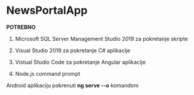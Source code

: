 # NewsPortalApp

**POTREBNO**
  1) Microsoft SQL Server Management Studio 2019 za pokretanje skripte

  2) Visual Studio 2019 za pokretanje C# aplikacije

  3) Vistual Studio Code za pokretanje Angular aplikacije

  4) Node.js command prompt
  
  Android aplikaciju pokrenuti **ng serve --o** komandom

